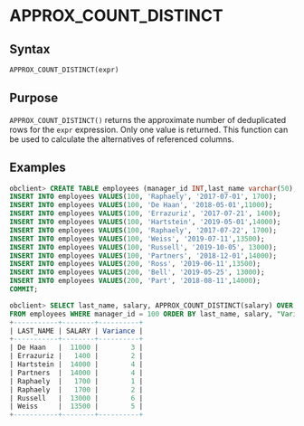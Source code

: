 # APPROX_COUNT_DISTINCT

## Syntax

```sql
APPROX_COUNT_DISTINCT(expr)
```

## Purpose

`APPROX_COUNT_DISTINCT()` returns the approximate number of deduplicated rows for the `expr` expression. Only one value is returned. This function can be used to calculate the alternatives of referenced columns.

## Examples

```sql
obclient> CREATE TABLE employees (manager_id INT,last_name varchar(50),hiredate varchar(50),SALARY INT);
INSERT INTO employees VALUES(100, 'Raphaely', '2017-07-01', 1700);
INSERT INTO employees VALUES(100, 'De Haan', '2018-05-01',11000);      
INSERT INTO employees VALUES(100, 'Errazuriz', '2017-07-21', 1400);
INSERT INTO employees VALUES(100, 'Hartstein', '2019-05-01',14000);     
INSERT INTO employees VALUES(100, 'Raphaely', '2017-07-22', 1700);
INSERT INTO employees VALUES(100, 'Weiss', '2019-07-11',13500);     
INSERT INTO employees VALUES(100, 'Russell', '2019-10-05', 13000);
INSERT INTO employees VALUES(100, 'Partners', '2018-12-01',14000);     
INSERT INTO employees VALUES(200, 'Ross', '2019-06-11',13500);     
INSERT INTO employees VALUES(200, 'Bell', '2019-05-25', 13000);
INSERT INTO employees VALUES(200, 'Part', '2018-08-11',14000);  
COMMIT;

obclient> SELECT last_name, salary, APPROX_COUNT_DISTINCT(salary) OVER (ORDER BY hiredate) "Variance"
FROM employees WHERE manager_id = 100 ORDER BY last_name, salary, "Variance";
+-----------+--------+----------+
| LAST_NAME | SALARY | Variance |
+-----------+--------+----------+
| De Haan   |  11000 |        3 |
| Errazuriz |   1400 |        2 |
| Hartstein |  14000 |        4 |
| Partners  |  14000 |        4 |
| Raphaely  |   1700 |        1 |
| Raphaely  |   1700 |        2 |
| Russell   |  13000 |        6 |
| Weiss     |  13500 |        5 |
+-----------+--------+----------+
```
